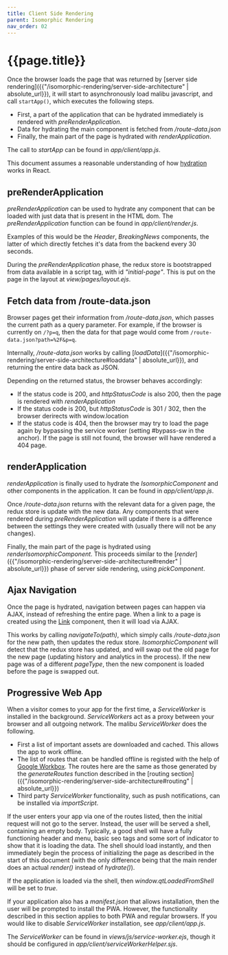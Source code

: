 ```yaml
---
title: Client Side Rendering
parent: Isomorphic Rendering
nav_order: 02
---
```


# {{page.title}}

Once the browser loads the page that was returned by [server side rendering]({{"/isomorphic-rendering/server-side-architecture" | absolute_url}}), it will start to asynchronously load malibu javascript, and call `startApp()`, which executes the following steps.

* First, a part of the application that can be hydrated immediately is rendered with *preRenderApplication*.
* Data for hydrating the main component is fetched from */route-data.json*
* Finally, the main part of the page is hydrated with *renderApplication*.

The call to *startApp* can be found in *app/client/app.js*.

This document assumes a reasonable understanding of how [hydration](https://reactjs.org/docs/react-dom.html#hydrate) works in React.

## preRenderApplication

*preRenderApplication* can be used to hydrate any component that can be loaded with just data that is present in the HTML dom. The *preRenderApplication* function can be found in *app/client/render.js*.

Examples of this would be the *Header*, *BreakingNews* components, the latter of which directly fetches it's data from the backend every 30 seconds.

During the *preRenderApplication* phase, the redux store is bootstrapped from data available in a script tag, with id *"initial-page"*. This is put on the page in the layout at *view/pages/layout.ejs*.

## Fetch data from /route-data.json

Browser pages get their information from */route-data.json*, which passes the current path as a query parameter. For example, if the browser is currently on `/?p=q`, then the data for that page would come from `/route-data.json?path=%2F&p=q`.

Internally, */route-data.json* works by calling [*loadData*]({{"/isomorphic-rendering/server-side-architecture#loaddata" | absolute_url}}), and returning the entire data back as JSON.

Depending on the returned status, the browser behaves accordingly:
* If the status code is 200, and *httpStatusCode* is also 200, then the page is rendered with *renderApplication*
* If the status code is 200, but *httpStatusCode* is 301 / 302, then the browser derirects with window.location
* If the status code is 404, then the browser may try to load the page again by bypassing the service worker (setting #bypass-sw in the anchor). If the page is still not found, the browser will have rendered a 404 page.

## renderApplication

*renderApplication* is finally used to hydrate the *IsomorphicComponent* and other components in the application. It can be found in *app/client/app.js*.

Once */route-data.json* returns with the relevant data for a given page, the redux store is update with the new data. Any components that were rendered during *preRenderApplication* will update if there is a difference between the settings they were created with (usually there will not be any changes).

Finally, the main part of the page is hydrated using *renderIsomorphicComponent*. This proceeds similar to the [*render*]({{"/isomorphic-rendering/server-side-architecture#render" | absolute_url}}) phase of server side rendering, using *pickComponent*.

## Ajax Navigation

Once the page is hydrated, navigation between pages can happen via AJAX, instead of refreshing the entire page. When a link to a page is created using the [Link](https://developers.quintype.com/quintype-node-components/Link.html) component, then it will load via AJAX.

This works by calling *navigateTo(path)*, which simply calls */route-data.json* for the new path, then updates the redux store. *IsomorphicComponent* will detect that the redux store has updated, and will swap out the old page for the new page (updating history and analytics in the process). If the new page was of a different *pageType*, then the new component is loaded before the page is swapped out.

## Progressive Web App

When a visitor comes to your app for the first time, a *ServiceWorker* is installed in the background. *ServiceWorkers* act as a proxy between your browser and all outgoing network. The malibu *ServiceWorker* does the following.
* First a list of important assets are downloaded and cached. This allows the app to work offline.
* The list of routes that can be handled offline is registed with the help of [Google Workbox](https://developers.google.com/web/tools/workbox). The routes here are the same as those generated by the *generateRoutes* function described in the [routing section]({{"/isomorphic-rendering/server-side-architecture#routing" | absolute_url}})
* Third party *ServiceWorker* functionality, such as push notifications, can be installed via *importScript*.

If the user enters your app via one of the routes listed, then the initial request will not go to the server. Instead, the user will be served a shell, containing an empty body. Typically, a good shell will have a fully functioning header and menu, basic seo tags and some sort of indicator to show that it is loading the data. The shell should load instantly, and then immediately begin the process of initializing the page as described in the start of this document (with the only difference being that the main render does an actual *render()* instead of *hydrate()*).

If the application is loaded via the shell, then *window.qtLoadedFromShell* will be set to *true*.

If your application also has a *manifest.json* that allows installation, then the user will be prompted to install the PWA. However, the functionality described in this section applies to both PWA and regular browsers. If you would like to disable *ServiceWorker* installation, see *app/client/app.js*.

The *ServiceWorker* can be found in *views/js/service-worker.ejs*, though it should be configured in *app/client/serviceWorkerHelper.sjs*.
